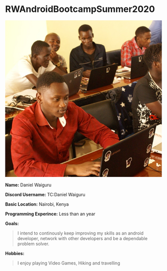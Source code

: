 # RWAndroidBootcampSummer2020


![Daniel Waiguru image](/Image/daniel.jpg)

**Name:** Daniel Waiguru

**Discord Username:** TC:Daniel Waiguru

**Basic Location:** Nairobi, Kenya

**Programming Experince:** Less than an year

**Goals:** 
>I intend to continously keep improving my skills as an android developer, network with other developers and be a dependable problem solver.

**Hobbies:** 
>I enjoy playing Video Games, Hiking and travelling
